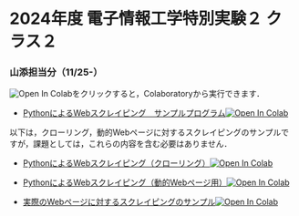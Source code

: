 # 2024年度 電子情報工学特別実験２ クラス２
### 山添担当分（11/25-）

![Open In Colab](https://colab.research.google.com/assets/colab-badge.svg)をクリックすると，Colaboratoryから実行できます．

- [PythonによるWebスクレイピング　サンプルプログラム](https://github.com/yamazoe/AdvExp/blob/main/Python_scraping.ipynb)[![Open In Colab](https://colab.research.google.com/assets/colab-badge.svg)](https://colab.research.google.com/github/yamazoe/AdvExp/blob/main/Python_scraping.ipynb)

以下は，クローリング，動的Webページに対するスクレイピングのサンプルですが，課題としては，これらの内容を含む必要はありません．

- [PythonによるWebスクレイピング（クローリング）](https://github.com/yamazoe/AdvExp/blob/main/Python_scraping_crawling.ipynb)[![Open In Colab](https://colab.research.google.com/assets/colab-badge.svg)](https://colab.research.google.com/github/yamazoe/AdvExp/blob/main/Python_scraping.ipynb)

- [PythonによるWebスクレイピング（動的Webページ用）](https://github.com/yamazoe/AdvExp/blob/main/Python_scraping_dynamic.ipynb)[![Open In Colab](https://colab.research.google.com/assets/colab-badge.svg)](https://colab.research.google.com/github/yamazoe/AdvExp/blob/main/Python_scraping_dynamic.ipynb)

- [実際のWebページに対するスクレイピングのサンプル](https://github.com/yamazoe/AdvExp/blob/main/Python_scraping_sample.ipynb)[![Open In Colab](https://colab.research.google.com/assets/colab-badge.svg)](https://colab.research.google.com/github/yamazoe/AdvExp/blob/main/Python_scraping_sample.ipynb)
